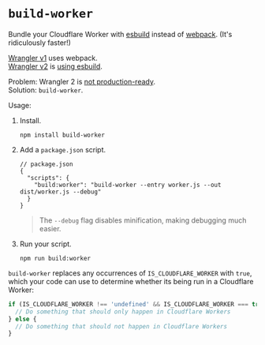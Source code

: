 # `build-worker`

Bundle your Cloudflare Worker with [esbuild](https://esbuild.github.io/) instead of [webpack](https://webpack.js.org/). (It's ridiculously faster!)

[Wrangler v1](https://github.com/cloudflare/wrangler) uses webpack.
<br/>
[Wrangler v2](https://github.com/cloudflare/wrangler2) is [using esbuild](https://github.com/cloudflare/wrangler/issues/2158#issuecomment-995914059).

Problem: Wrangler 2 is [not production-ready](https://github.com/cloudflare/wrangler2#readme).
<br/>
Solution: `build-worker`.

Usage:
  1. Install.
     ```
     npm install build-worker
     ```
  2. Add a `package.json` script.
     ```json5
     // package.json
     {
       "scripts": {
         "build:worker": "build-worker --entry worker.js --out dist/worker.js --debug"
       }
     }
     ```
     > The `--debug` flag disables minification, making debugging much easier.
  3. Run your script.
     ```shell
     npm run build:worker
     ```

`build-worker` replaces any occurrences of `IS_CLOUDFLARE_WORKER` with `true`, which your code can use to determine whether its being run in a Cloudflare Worker:

```js
if (IS_CLOUDFLARE_WORKER !== 'undefined' && IS_CLOUDFLARE_WORKER === true) {
  // Do something that should only happen in Cloudflare Workers
} else {
  // Do something that should not happen in Cloudflare Workers
}
```
